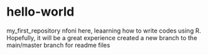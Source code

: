 # hello-world
my_first_repository
nfoni here, leaarning how to write codes using R. Hopefully, it will be a great experience
created a new branch to the main/master branch for readme files
